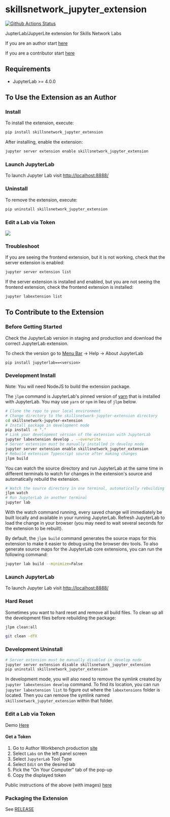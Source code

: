 # skillsnetwork_jupyter_extension

[![Github Actions Status](https://github.com/ibm-skills-network/skillsnetwork-jupyter-extension/actions/workflows/build.yml/badge.svg)](https://github.com/ibm-skills-network/skillsnetwork-jupyter-extension/actions/workflows/build.yml)

JupterLab/JupyerLite extension for Skills Network Labs

If you are an author start [here](#to-use-the-extension-as-an-author)

If you are a contributor start [here](#to-contribute-to-the-extension)

## Requirements

- JupyterLab >= 4.0.0

## To Use the Extension as an Author

### Install

To install the extension, execute:

```bash
pip install skillsnetwork_jupyter_extension
```

After installing, enable the extension:

```bash
jupyter server extension enable skillsnetwork_jupyter_extension
```

### Launch JupyterLab

To launch Jupyter Lab visit [http://localhost:8888/](http://localhost:8888/)

### Uninstall

To remove the extension, execute:

```bash
pip uninstall skillsnetwork_jupyter_extension
```

### Edit a Lab via Token

![](/static/extension_demo.gif)

### Troubleshoot

If you are seeing the frontend extension, but it is not working, check
that the server extension is enabled:

```bash
jupyter server extension list
```

If the server extension is installed and enabled, but you are not seeing
the frontend extension, check the frontend extension is installed:

```bash
jupyter labextension list
```

## To Contribute to the Extension

### Before Getting Started

Check the JupyterLab version in staging and production and download the correct JupyterLab extension.

To check the version go to [Menu Bar]([https://jupyterlab.readthedocs.io/en/stable/user/interface.html#menu-bar]) -> Help -> About JupyterLab

```
pip install jupyterlab==<version>
```

### Development Install

Note: You will need NodeJS to build the extension package.

The `jlpm` command is JupyterLab's pinned version of
[yarn](https://yarnpkg.com/) that is installed with JupyterLab. You may use
`yarn` or `npm` in lieu of `jlpm` below.

```bash
# Clone the repo to your local environment
# Change directory to the skillsnetwork-jupyter-extension directory
cd skillsnetwork-jupyter-extension
# Install package in development mode
pip install -e "."
# Link your development version of the extension with JupyterLab
jupyter labextension develop . --overwrite
# Server extension must be manually installed in develop mode
jupyter server extension enable skillsnetwork_jupyter_extension
# Rebuild extension Typescript source after making changes
jlpm build
```

You can watch the source directory and run JupyterLab at the same time in different terminals to watch for changes in the extension's source and automatically rebuild the extension.

```bash
# Watch the source directory in one terminal, automatically rebuilding when needed
jlpm watch
# Run JupyterLab in another terminal
jupyter lab
```

With the watch command running, every saved change will immediately be built locally and available in your running JupyterLab. Refresh JupyterLab to load the change in your browser (you may need to wait several seconds for the extension to be rebuilt).

By default, the `jlpm build` command generates the source maps for this extension to make it easier to debug using the browser dev tools. To also generate source maps for the JupyterLab core extensions, you can run the following command:

```bash
jupyter lab build --minimize=False
```

### Launch JupyterLab

To launch Jupyter Lab visit [http://localhost:8888/](http://localhost:8888/)

### Hard Reset

Sometimes you want to hard reset and remove all build files. To clean up all the development files before rebuilding the package:

```bash
jlpm clean:all
```

```bash
git clean -dfX
```

### Development Uninstall

```bash
# Server extension must be manually disabled in develop mode
jupyter server extension disable skillsnetwork_jupyter_extension
pip uninstall skillsnetwork_jupyter_extension
```

In development mode, you will also need to remove the symlink created by `jupyter labextension develop`
command. To find its location, you can run `jupyter labextension list` to figure out where the `labextensions`
folder is located. Then you can remove the symlink named `skillsnetwork_jupyter_extension` within that folder.

### Edit a Lab via Token

Demo [Here](#edit-a-lab-via-token)

#### Get a Token

1. Go to Author Workbench production [site](https://author.skills.network/)
2. Select `Labs` on the left panel screen
3. Select `JupyterLab` Tool Type
4. Select `Edit` on the desired lab
5. Pick the "On Your Computer" tab of the pop-up
6. Copy the displayed token

Public instructions of the above (with images) [here](https://author.skills.network/docs/labs/edit-jupyterlab-instructions-computer/#editing-using-a-local-installation-of-jupyterlab)

### Packaging the Extension

See [RELEASE](RELEASE.md)
